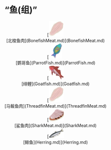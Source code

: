 # “鱼(组)”  
<div style="display:inline-block"><div class="gamedatalist" style="text-align:center;min-width:150px;min-height:0px;"><div style="text-align:center;">[<div style="width:50px;display:inline-block;text-align:center"><img decoding="async" src="../wiki/Sprite/BonefishMeat.png" href="a.md" style="max-width:50px;max-height:50px;"></div><br>[北梭鱼肉](BonefishMeat.md)](BonefishMeat.md)</div></div><div class="gamedatalist" style="text-align:center;min-width:150px;min-height:0px;"><div style="text-align:center;">[<div style="width:50px;display:inline-block;text-align:center"><img decoding="async" src="../wiki/Sprite/ParrotFish.png" href="a.md" style="max-width:50px;max-height:50px;"></div><br>[鹦哥鱼](ParrotFish.md)](ParrotFish.md)</div></div><div class="gamedatalist" style="text-align:center;min-width:150px;min-height:0px;"><div style="text-align:center;">[<div style="width:50px;display:inline-block;text-align:center"><img decoding="async" src="../wiki/Sprite/Goatfish.png" href="a.md" style="max-width:50px;max-height:50px;"></div><br>[绯鲤](Goatfish.md)](Goatfish.md)</div></div><div class="gamedatalist" style="text-align:center;min-width:150px;min-height:0px;"><div style="text-align:center;">[<div style="width:50px;display:inline-block;text-align:center"><img decoding="async" src="../wiki/Sprite/BonefishMeat.png" href="a.md" style="max-width:50px;max-height:50px;"></div><br>[马鲅鱼肉](ThreadfinMeat.md)](ThreadfinMeat.md)</div></div><div class="gamedatalist" style="text-align:center;min-width:150px;min-height:0px;"><div style="text-align:center;">[<div style="width:50px;display:inline-block;text-align:center"><img decoding="async" src="../wiki/Sprite/SharkMeat.png" href="a.md" style="max-width:50px;max-height:50px;"></div><br>[鲨鱼肉](SharkMeat.md)](SharkMeat.md)</div></div><div class="gamedatalist" style="text-align:center;min-width:150px;min-height:0px;"><div style="text-align:center;">[<div style="width:50px;display:inline-block;text-align:center"><img decoding="async" src="../wiki/Sprite/Herring.png" href="a.md" style="max-width:50px;max-height:50px;"></div><br>[鲱鱼](Herring.md)](Herring.md)</div></div></div>  
  
